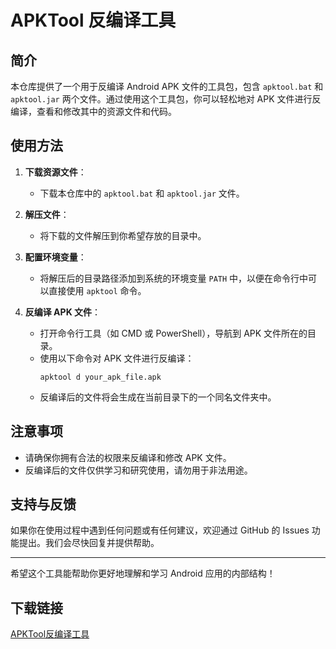 # APKTool 反编译工具

## 简介

本仓库提供了一个用于反编译 Android APK 文件的工具包，包含 `apktool.bat` 和 `apktool.jar` 两个文件。通过使用这个工具包，你可以轻松地对 APK 文件进行反编译，查看和修改其中的资源文件和代码。

## 使用方法

1. **下载资源文件**：
   - 下载本仓库中的 `apktool.bat` 和 `apktool.jar` 文件。

2. **解压文件**：
   - 将下载的文件解压到你希望存放的目录中。

3. **配置环境变量**：
   - 将解压后的目录路径添加到系统的环境变量 `PATH` 中，以便在命令行中可以直接使用 `apktool` 命令。

4. **反编译 APK 文件**：
   - 打开命令行工具（如 CMD 或 PowerShell），导航到 APK 文件所在的目录。
   - 使用以下命令对 APK 文件进行反编译：
     ```
     apktool d your_apk_file.apk
     ```
   - 反编译后的文件将会生成在当前目录下的一个同名文件夹中。

## 注意事项

- 请确保你拥有合法的权限来反编译和修改 APK 文件。
- 反编译后的文件仅供学习和研究使用，请勿用于非法用途。

## 支持与反馈

如果你在使用过程中遇到任何问题或有任何建议，欢迎通过 GitHub 的 Issues 功能提出。我们会尽快回复并提供帮助。

---

希望这个工具能帮助你更好地理解和学习 Android 应用的内部结构！

## 下载链接

[APKTool反编译工具](https://pan.quark.cn/s/866d4a144f66)